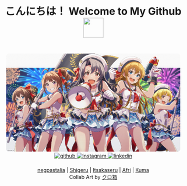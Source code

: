 <h1 align="center" justify="center">こんにちは！ Welcome to My Github <img src="https://media.tenor.com/JDzDTtW-PM8AAAAi/bocchi-the-rock.gif" width="55px" height="55px"></h1>
<div align="middle">
	<br/>
  <a href="https://github.com/negpastalia"><img img style="height: 28vw;" src="collab/2021/08/neg.png"></a><a href="https://github.com/shigeru22"><img style="height: 28vw;" src="collab/2021/08/shigeru.png"></a><a href="https://github.com/Itsakaseru"><img style="height: 28vw;" src="collab/2021/08/itsakaseru.png"></a><a href="https://github.com/afrisanjaya"><img style="height: 28vw;" src="collab/2021/08/afri.png"></a><a href="https://github.com/Andrioeffendi31"><img style="height: 28vw;" src="collab/2021/08/kuma.png"></a>
</div>
<div align="center">
<a href="https://github.com/Andrioeffendi31" target="_blank">
<img src=https://img.shields.io/badge/github-%2324292e.svg?&style=for-the-badge&logo=github&logoColor=white alt=github style="margin-bottom: 5px;" />
</a>
<a href="https://www.instagram.com/andrioeffendi31" target="_blank">
<img src=https://img.shields.io/badge/instagram-%23405DE6.svg?&style=for-the-badge&logo=instagram&logoColor=white alt=instagram style="margin-bottom: 5px;" />
</a>
<a href="https://www.linkedin.com/in/andrioeffendi/" target="_blank">
<img src=https://img.shields.io/badge/linkedin-%231E77B5.svg?&style=for-the-badge&logo=linkedin&logoColor=white alt=linkedin style="margin-bottom: 5px;" />
</a>
</div>  
<br />
<div align="middle">
	<a href="https://github.com/negpastalia">negpastalia</a> |
	<a href="https://github.com/shigeru22">Shigeru</a> |
	<a href="https://github.com/Itsakaseru">Itsakaseru</a> |
	<a href="https://github.com/afrisanjaya">Afri</a> |
	<a href="https://github.com/Andrioeffendi31">Kuma</a>
</div>
<div align="middle">
	Collab Art by <a href="https://twitter.com/kurobako_BB">クロ箱</a>
</div>
<br />
<br>
